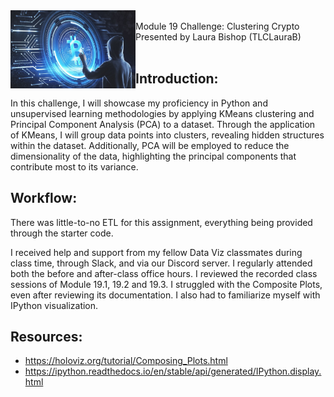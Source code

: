 <img src="https://github.com/TLCLauraB/CryptoClustering/blob/main/img/cryptoIMG.jpg" width=200 alt=Man reaching to an electronic screen with a crypto-currency logo on it. align="left">
<br/>
Module 19 Challenge: Clustering Crypto<br/>
Presented by Laura Bishop (TLCLauraB)<br/>
<br/>

## Introduction:

In this challenge, I will showcase my proficiency in Python and unsupervised learning methodologies by applying KMeans clustering and Principal Component Analysis (PCA) to a dataset. Through the application of KMeans, I will group data points into clusters, revealing hidden structures within the dataset. Additionally, PCA will be employed to reduce the dimensionality of the data, highlighting the principal components that contribute most to its variance. 

## Workflow:

There was little-to-no ETL for this assignment, everything being provided through the starter code.

I received help and support from my fellow Data Viz classmates during class time, through Slack, and via our Discord server. I regularly attended both the before and after-class office hours. I reviewed the recorded class sessions of Module 19.1, 19.2 and 19.3. I struggled with the Composite Plots, even after reviewing its documentation. I also had to familiarize myself with IPython visualization.  

## Resources: 

* https://holoviz.org/tutorial/Composing_Plots.html
* https://ipython.readthedocs.io/en/stable/api/generated/IPython.display.html
